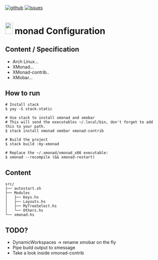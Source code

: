 [![github](https://img.shields.io/badge/git-github-lightgray.svg)](https://github.com/Yann21/xmonad-config) [![Issues](https://img.shields.io/badge/issues-github-green.svg)](https://github.com/Yann21/xmonad-config/issues)
# <img src="https://external-content.duckduckgo.com/iu/?u=https%3A%2F%2Fupload.wikimedia.org%2Fwikipedia%2Fcommons%2F7%2F72%2FXmonad-logo.png&f=1&nofb=1" height="36.5" width="23.5" /> monad Configuration

## Content / Specification
* Arch Linux...
* XMonad...
* XMonad-contrib..
* XMobar...

## How to run
```
# Install stack
$ yay -S stack-static

# Use stack to install xmonad and xmobar
# This will send the executables ~/.local/bin, don't forget to add this to your path.
$ stack install xmonad xmobar xmonad-contrib

# Build the project
$ stack build :my-xmonad

# Replace the ~/.xmonad/xmonad_x86 executable:
$ xmonad --recompile (&& xmonad-restart)
```

## Content
```
src/
├── autostart.sh
├── Modules
│   ├── Keys.hs
│   ├── Layouts.hs
│   ├── MyTreeSelect.hs
│   └── Others.hs
└── xmonad.hs
```

## TODO?
* DynamicWorkspaces -> rename xmobar on the fly
* Pipe build output to xmessage
* Take a look inside xmonad-contrib
